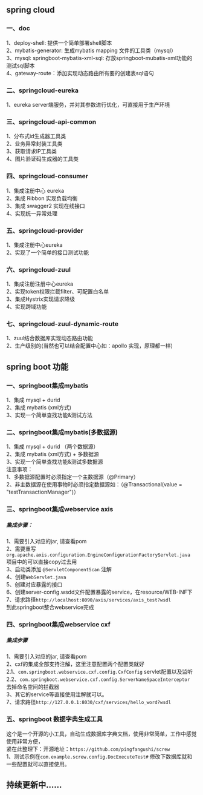## spring cloud
### 一、doc
1、deploy-shell: 提供一个简单部署shell脚本<br/>
2、mybatis-generator: 生成mybatis mapping 文件的工具类（mysql）<br/>
3、mysql: springboot-mybatis-xml-sql: 存放springboot-mubatis-xml功能的测试sql脚本<br/>
4、gateway-route：添加实现动态路由所有要的创建表sql语句<br/>

### 二、springcloud-eureka
1、eureka server端服务，并对其参数进行优化，可直接用于生产环境<br/>

### 三、springcloud-api-common
1、分布式id生成器工具类 <br/>
2、业务异常封装工具类 <br/>
3、获取请求IP工具类 <br/>
4、图片验证码生成器的工具类 <br/>

### 四、springcloud-consumer
1、集成注册中心 eureka <br/>
2、集成 Ribbon 实现负载均衡 <br/>
3、集成 swagger2 实现在线接口 <br/>
4、实现统一异常处理 <br/>

### 五、springcloud-provider
1、集成注册中心eureka <br/>
2、实现了一个简单的接口测试功能 <br/>

### 六、springcloud-zuul 
1、集成注册注册中心eureka <br/>
2、实现token权限拦截filter、可配置白名单 <br/>
3、集成Hystrix实现请求降级 <br/>
4、实现跨域功能 <br/>

### 七、springcloud-zuul-dynamic-route
1、zuul结合数据库实现动态路由功能<br/>
2、生产级别的(当然也可以结合配置中心如：apollo 实现，原理都一样)

## spring boot 功能
### 一、springboot集成mybatis
1、集成 mysql + durid <br/>
2、集成 mybatis (xml方式)<br/>
3、实现一个简单查找功能&测试方法

### 二、springboot集成mybatis(多数据源)
1、集成 mysql + durid （两个数据源）<br/>
2、集成 mybatis (xml方式) + 多数据源<br/>
3、实现一个简单查找功能&测试多数据源 <br/>
注意事项：<br/>
1、多数据源配置时必须指定一个主数据源（@Primary）<br/>
2、非主数据源在使用事物时必须指定数据源如：（@Transactional(value = "testTransactionManager")）

### 三、springboot集成webservice axis
##### 集成步骤：
1、需要引入对应的jar, 请查看pom <br/>
2、需要重写`org.apache.axis.configuration.EngineConfigurationFactoryServlet.java` 项目中的可以直接copy过去用 <br/>
3、启动类添加 `@ServletComponentScan` 注解 <br/>
4、创建`WebServlet.java` <br/>
5、创建对应暴露的接口 <br/>
6、创建server-config.wsdd文件配置暴露的service，在resource/WEB-INF下 <br/>
7、请求路径`http://localhost:8090/axis/services/axis_test?wsdl` <br/>
到此springboot整合webservice完成 <br/>

### 四、springboot集成webservice cxf
##### 集成步骤
1、需要引入对应的jar, 请查看pom <br/>
2、cxf的集成全部支持注解，这里注意配置两个配置类就好 <br/>
2.1、`com.springboot.webservice.cxf.config.CxfConfig` servlet配置以及监听<br/>
2.2、`com.springboot.webservice.cxf.config.ServerNameSpaceInterceptor` 去掉命名空间的拦截器<br/>
3、其它的service等直接使用注解就可以。<br/>
7、请求路径`http://127.0.0.1:8030/cxf/services/hello_word?wsdl` <br/>

### 五、springboot 数据字典生成工具
这个是一个开源的小工具，自动生成数据库字典文档，使用非常简单，工作中感觉使用非常方便，<br/>
紧在此整理下：开源地址：`https://github.com/pingfangushi/screw` <br/>
1、测试示例在`com.example.screw.config.DocExecuteTest#` 修改下数据库就和一些配置就可以直接使用。 <br/>



## 持续更新中……
